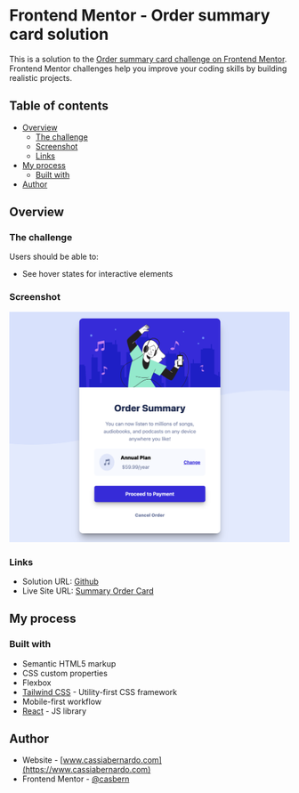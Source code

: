# Frontend Mentor - Order summary card solution

This is a solution to the [Order summary card challenge on Frontend Mentor](https://www.frontendmentor.io/challenges/order-summary-component-QlPmajDUj). Frontend Mentor challenges help you improve your coding skills by building realistic projects. 

## Table of contents

- [Overview](#overview)
  - [The challenge](#the-challenge)
  - [Screenshot](#screenshot)
  - [Links](#links)
- [My process](#my-process)
  - [Built with](#built-with)
- [Author](#author)

## Overview

### The challenge

Users should be able to:

- See hover states for interactive elements

### Screenshot

![Image Screenshot](./src/assets/screenshot.png)


### Links

- Solution URL: [Github](https://github.com/casbern/order-card)
- Live Site URL: [Summary Order Card](https://summary-order-card1.netlify.app/)

## My process

### Built with

- Semantic HTML5 markup
- CSS custom properties
- Flexbox
- [Tailwind CSS](https://tailwindcss.com/blog/tailwindcss-v4) - Utility-first CSS framework
- Mobile-first workflow
- [React](https://reactjs.org/) - JS library


## Author

- Website - [www.cassiabernardo.com](https://www.cassiabernardo.com)
- Frontend Mentor - [@casbern](https://www.frontendmentor.io/profile/casbern)



